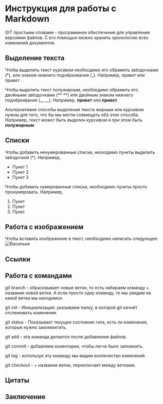 # Инструкция для работы с Markdown

GIT простыми словами - программное обеспечение для управления версиями файлов. С его помощью можно хранить хронологию всех изменений документов.
## Выделение текста

Чтобы выделить текст курсивом необходимо его обрамить звёздочками (*), или знаком нижнего подчёркивания (_). Например, *привет* или _привет_ .

Чтобы выделить текст полужирным, необходимо обрамить его двойными звёздочками (** **) или двойным знаком нижнего подчёркивания (__ __). Например, **привет** или __привет__. 

Альтернативне способы выделения текста жирным или курсивом нужны для того, что бы мы могли совмещать оба этих способа. Например, 
_текст может быть выделен курсивом и при этом быть **полужирным**_.

## Списки

Чтобы добавить ненумерованные списки, неоходимо пункты выделить звёздочкой (*).
Например, 
* Пункт 1
* Пункт 2
* Пункт 3

Чтобы добавить нумерованные списки, необходимо пункты просто пронумеровать.
Например,
1. Пункт
2. Пункт
3. Пункт

## Работа с изображением

Чтобы вставить изображение в текст, необходимо написать следующее:
![Васильки](fa19040738bb991bbe5d.jpg) 

## Ссылки

## Работа с командами

git branch - образовывает новые ветки, то есть набираем команду + название новой ветки. А если просто одну команду, то мы увидим на какой ветки мы находимся.

git init - Инициализация: указываем папку, в которой git начнёт отслеживать изменения.

git status - Показывает текущее состояние гита, есть 
ли изменения, которые нужно закоммитить.

git add - эта команда делается после добавления файлов. 

git commit - добавляем коиентарии, чтобы легче было запомнить.

git log - используя эту команду мы видим колличество изменений.

git checkout - + название ветки, переключает между ветками.


## Цитаты

## Заключение